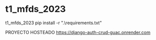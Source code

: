 # t1_mfds_2023
t1_mfds_2023
pip install -r ".\requirements.txt"

PROYECTO HOSTEADO 
https://django-auth-crud-guac.onrender.com
